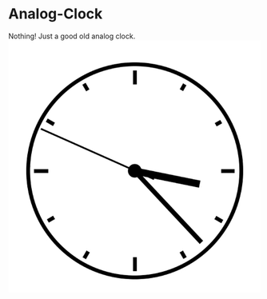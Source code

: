 # Analog-Clock
Nothing! Just a good old analog clock.
<img src='https://github.com/a5lam/Devfolio/blob/master/img/portfolio/analog-clock.gif?raw=true'></img>
